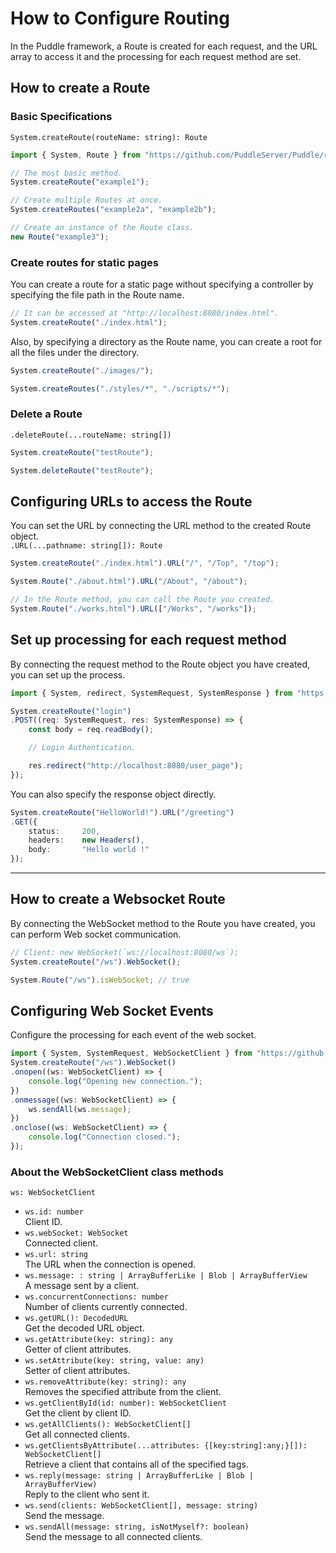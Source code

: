 # How to Configure Routing
In the Puddle framework, a Route is created for each request, and the URL array to access it and the processing for each request method are set.

## How to create a Route
### Basic Specifications
`System.createRoute(routeName: string): Route`
```typescript
import { System, Route } from "https://github.com/PuddleServer/Puddle/raw/v1.0.0beta/mod.ts";

// The most basic method.
System.createRoute("example1");

// Create multiple Routes at once.
System.createRoutes("example2a", "example2b");

// Create an instance of the Route class.
new Route("example3");
```

### Create routes for static pages
You can create a route for a static page without specifying a controller by specifying the file path in the Route name.
```typescript
// It can be accessed at "http://localhost:8080/index.html".
System.createRoute("./index.html");
```
Also, by specifying a directory as the Route name, you can create a root for all the files under the directory.
```typescript
System.createRoute("./images/");

System.createRoutes("./styles/*", "./scripts/*");
```

### Delete a Route
`.deleteRoute(...routeName: string[])`
```typescript
System.createRoute("testRoute");

System.deleteRoute("testRoute");
```

## Configuring URLs to access the Route
You can set the URL by connecting the URL method to the created Route object.  
`.URL(...pathname: string[]): Route`
```typescript
System.createRoute("./index.html").URL("/", "/Top", "/top");

System.Route("./about.html").URL("/About", "/about");

// In the Route method, you can call the Route you created.
System.Route("./works.html").URL(["/Works", "/works"]);
```

## Set up processing for each request method
By connecting the request method to the Route object you have created, you can set up the process.
```typescript
import { System, redirect, SystemRequest, SystemResponse } from "https://github.com/PuddleServer/Puddle/raw/v1.0.0beta/mod.ts";

System.createRoute("login")
.POST((req: SystemRequest, res: SystemResponse) => {
    const body = req.readBody();

    // Login Authentication.

    res.redirect("http://localhost:8080/user_page");
});
```
You can also specify the response object directly.
```typescript
System.createRoute("HelloWorld!").URL("/greeting")
.GET({
    status:     200,
    headers:    new Headers(),
    body:       "Hello world !"
});
```
---

## How to create a Websocket Route
By connecting the WebSocket method to the Route you have created, you can perform Web socket communication.
```typescript
// Client: new WebSocket(`ws://localhost:8080/ws`);
System.createRoute("/ws").WebSocket();

System.Route("/ws").isWebSocket; // true
```
## Configuring Web Socket Events
Configure the processing for each event of the web socket.
```typescript
import { System, SystemRequest, WebSocketClient } from "https://github.com/PuddleServer/Puddle/raw/v1.0.0beta/mod.ts";
System.createRoute("/ws").WebSocket()
.onopen((ws: WebSocketClient) => {
    console.log("Opening new connection.");
})
.onmessage((ws: WebSocketClient) => {
    ws.sendAll(ws.message);
})
.onclose((ws: WebSocketClient) => {
    console.log("Connection closed.");
});
```

### About the WebSocketClient class methods

`ws: WebSocketClient`
- `ws.id: number`  
Client ID.
- `ws.webSocket: WebSocket`  
Connected client.
- `ws.url: string`  
The URL when the connection is opened.
- `ws.message: : string | ArrayBufferLike | Blob | ArrayBufferView`  
A message sent by a client.
- `ws.concurrentConnections: number`  
Number of clients currently connected.
- `ws.getURL(): DecodedURL`  
Get the decoded URL object.
- `ws.getAttribute(key: string): any`  
Getter of client attributes.
- `ws.setAttribute(key: string, value: any)`  
Setter of client attributes.
- `ws.removeAttribute(key: string): any`  
Removes the specified attribute from the client.
- `ws.getClientById(id: number): WebSocketClient`  
Get the client by client ID.
- `ws.getAllClients(): WebSocketClient[]`  
Get all connected clients.
- `ws.getClientsByAttribute(...attributes: {[key:string]:any;}[]): WebSocketClient[]`  
Retrieve a client that contains all of the specified tags.
- `ws.reply(message: string | ArrayBufferLike | Blob | ArrayBufferView)`  
Reply to the client who sent it.
- `ws.send(clients: WebSocketClient[], message: string)`  
Send the message.
- `ws.sendAll(message: string, isNotMyself?: boolean)`  
Send the message to all connected clients.
